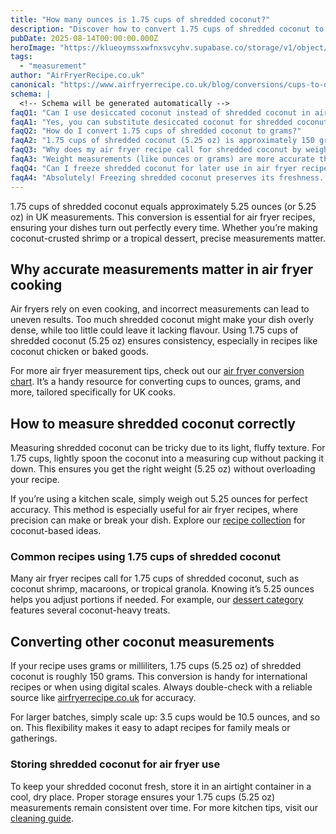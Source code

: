 ```yaml
---
title: "How many ounces is 1.75 cups of shredded coconut?"
description: "Discover how to convert 1.75 cups of shredded coconut to ounces for perfect air fryer recipes. Get precise measurements in seconds!"
pubDate: 2025-08-14T00:00:00.000Z
heroImage: "https://klueoymssxwfnxsvcyhv.supabase.co/storage/v1/object/public/Shmucket/how-many-ounces-is-1-75-cups-shredded-coconut.webp"
tags:
  - "measurement"
author: "AirFryerRecipe.co.uk"
canonical: "https://www.airfryerrecipe.co.uk/blog/conversions/cups-to-ounces/how-many-ounces-is-1-75-cups-shredded-coconut"
schema: |
  <!-- Schema will be generated automatically -->
faqQ1: "Can I use desiccated coconut instead of shredded coconut in air fryer recipes?"
faqA1: "Yes, you can substitute desiccated coconut for shredded coconut, but the texture will differ. Desiccated coconut is finer and drier, so you may need slightly less (about 1.5 cups or 4.5 oz for the same flavour intensity). Adjust based on your recipe’s needs."
faqQ2: "How do I convert 1.75 cups of shredded coconut to grams?"
faqA2: "1.75 cups of shredded coconut (5.25 oz) is approximately 150 grams. If your air fryer recipe uses metric measurements, this conversion ensures accuracy. Always use a kitchen scale for the most precise results."
faqQ3: "Why does my air fryer recipe call for shredded coconut by weight instead of volume?"
faqA3: "Weight measurements (like ounces or grams) are more accurate than volume (cups) because shredded coconut can settle or fluff up. This precision is crucial in air fryer cooking, where even heat distribution affects the final result."
faqQ4: "Can I freeze shredded coconut for later use in air fryer recipes?"
faqA4: "Absolutely! Freezing shredded coconut preserves its freshness. Just portion it into 1.75-cup (5.25 oz) amounts for easy use later. Thaw at room temperature before adding to your air fryer dishes."
---
```

<p>1.75 cups of shredded coconut equals approximately 5.25 ounces (or 5.25 oz) in UK measurements. This conversion is essential for air fryer recipes, ensuring your dishes turn out perfectly every time. Whether you’re making coconut-crusted shrimp or a tropical dessert, precise measurements matter.</p>

<h2>Why accurate measurements matter in air fryer cooking</h2>
<p>Air fryers rely on even cooking, and incorrect measurements can lead to uneven results. Too much shredded coconut might make your dish overly dense, while too little could leave it lacking flavour. Using 1.75 cups of shredded coconut (5.25 oz) ensures consistency, especially in recipes like coconut chicken or baked goods.</p>
<p>For more air fryer measurement tips, check out our <a href=https://www.airfryerrecipe.co.uk/air-fryer-conversion-chart>air fryer conversion chart</a>. It’s a handy resource for converting cups to ounces, grams, and more, tailored specifically for UK cooks.</p>

<h2>How to measure shredded coconut correctly</h2>
<p>Measuring shredded coconut can be tricky due to its light, fluffy texture. For 1.75 cups, lightly spoon the coconut into a measuring cup without packing it down. This ensures you get the right weight (5.25 oz) without overloading your recipe.</p>
<p>If you’re using a kitchen scale, simply weigh out 5.25 ounces for perfect accuracy. This method is especially useful for air fryer recipes, where precision can make or break your dish. Explore our <a href=https://www.airfryerrecipe.co.uk/recipes>recipe collection</a> for coconut-based ideas.</p>

<h3>Common recipes using 1.75 cups of shredded coconut</h3>
<p>Many air fryer recipes call for 1.75 cups of shredded coconut, such as coconut shrimp, macaroons, or tropical granola. Knowing it’s 5.25 ounces helps you adjust portions if needed. For example, our <a href=https://www.airfryerrecipe.co.uk/recipe-category/dessert>dessert category</a> features several coconut-heavy treats.</p>

<h2>Converting other coconut measurements</h2>
<p>If your recipe uses grams or milliliters, 1.75 cups (5.25 oz) of shredded coconut is roughly 150 grams. This conversion is handy for international recipes or when using digital scales. Always double-check with a reliable source like <a href=https://www.airfryerrecipe.co.uk>airfryerrecipe.co.uk</a> for accuracy.</p>
<p>For larger batches, simply scale up: 3.5 cups would be 10.5 ounces, and so on. This flexibility makes it easy to adapt recipes for family meals or gatherings.</p>

<h3>Storing shredded coconut for air fryer use</h3>
<p>To keep your shredded coconut fresh, store it in an airtight container in a cool, dry place. Proper storage ensures your 1.75 cups (5.25 oz) measurements remain consistent over time. For more kitchen tips, visit our <a href=https://www.airfryerrecipe.co.uk/air-fryer-cleaner>cleaning guide</a>.</p>
